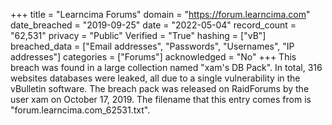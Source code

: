+++
title = "Learncima Forums"
domain = "https://forum.learncima.com"
date_breached = "2019-09-25"
date = "2022-05-04"
record_count = "62,531"
privacy = "Public"
Verified = "True"
hashing = ["vB"]
breached_data = ["Email addresses", "Passwords", "Usernames", "IP addresses"]
categories = ["Forums"]
acknowledged = "No"
+++
This breach was found in a large collection named "xam's DB Pack". In total, 316 websites databases were leaked, all due to a single vulnerability in the vBulletin software. The breach pack was released on RaidForums by the user xam on October 17, 2019. The filename that this entry comes from is "forum.learncima.com_62531.txt".
